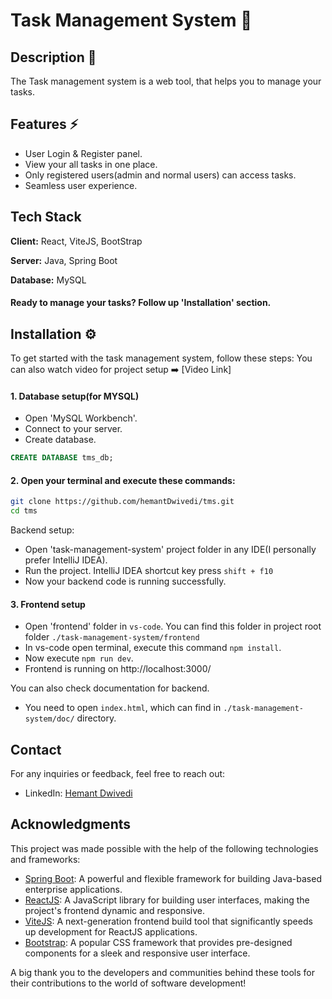 # Task Management System 📝

## Description 📄

The Task management system is a web tool, that helps you to manage your tasks.

## Features ⚡
- User Login & Register panel.
- View your all tasks in one place.
- Only registered users(admin and normal users) can access tasks.
- Seamless user experience.


## Tech Stack

**Client:** React, ViteJS, BootStrap

**Server:** Java, Spring Boot

**Database:** MySQL


#### Ready to manage your tasks? Follow up 'Installation' section.

## Installation ⚙️

To get started with the task management system, follow these steps:
You can also watch video for project setup ➡️ [Video Link]

#### 1. Database setup(for MYSQL)
- Open 'MySQL Workbench'.
- Connect to your server.
- Create database.

```sql
CREATE DATABASE tms_db;
```
#### 2. Open your terminal and execute these commands:
```bash
git clone https://github.com/hemantDwivedi/tms.git
cd tms

```
Backend setup:
- Open 'task-management-system' project folder in any IDE(I personally prefer IntelliJ IDEA).
- Run the project. IntelliJ IDEA shortcut key press ```shift + f10```
- Now your backend code is running successfully.

#### 3. Frontend setup
- Open 'frontend' folder in ```vs-code```. You can find this folder in project root folder ```./task-management-system/frontend```
- In vs-code open terminal, execute this command ```npm install```.
- Now execute ```npm run dev```.
- Frontend is running on http://localhost:3000/

You can also check documentation for backend.
- You need to open ```index.html```, which can find in ```./task-management-system/doc/``` directory.

## Contact

For any inquiries or feedback, feel free to reach out:

- LinkedIn: [Hemant Dwivedi](https://www.linkedin.com/in/hemant-dwivedi-developer/)

## Acknowledgments

This project was made possible with the help of the following technologies and frameworks:

- [Spring Boot](https://spring.io/projects/spring-boot): A powerful and flexible framework for building Java-based enterprise applications.
- [ReactJS](https://reactjs.org/): A JavaScript library for building user interfaces, making the project's frontend dynamic and responsive.
- [ViteJS](https://vitejs.dev/): A next-generation frontend build tool that significantly speeds up development for ReactJS applications.
- [Bootstrap](https://getbootstrap.com/): A popular CSS framework that provides pre-designed components for a sleek and responsive user interface.

A big thank you to the developers and communities behind these tools for their contributions to the world of software development!
